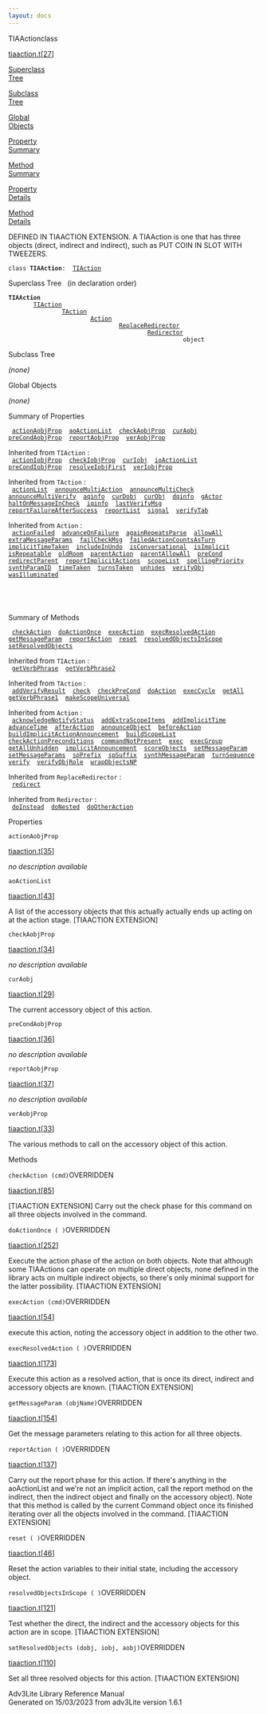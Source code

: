 ```yaml
---
layout: docs
---
```

<span class="title">TIAAction</span><span class="type">class</span>

[tiaaction.t](../file/tiaaction.t.html)\[[27](../source/tiaaction.t.html#27)\]

[Superclass  
Tree](#_SuperClassTree_)

[Subclass  
Tree](#_SubClassTree_)

[Global  
Objects](#_ObjectSummary_)

[Property  
Summary](#_PropSummary_)

[Method  
Summary](#_MethodSummary_)

[Property  
Details](#_Properties_)

[Method  
Details](#_Methods_)

<div class="fdesc">

DEFINED IN TIAACTION EXTENSION. A TIAAction is one that has three
objects (direct, indirect and indirect), such as PUT COIN IN SLOT WITH
TWEEZERS.

`class `**`TIAAction`**` :   `[`TIAction`](../object/TIAction.html)

</div>

<span id="_SuperClassTree_"></span>

<div class="mjhd">

<span class="hdln">Superclass Tree</span>   (in declaration order)

</div>

**`TIAAction`**  
`         `[`TIAction`](../object/TIAction.html)  
`                 `[`TAction`](../object/TAction.html)  
`                         `[`Action`](../object/Action.html)  
`                                 `[`ReplaceRedirector`](../object/ReplaceRedirector.html)  
`                                         `[`Redirector`](../object/Redirector.html)  
`                                                 object`  
<span id="_SubClassTree_"></span>

<div class="mjhd">

<span class="hdln">Subclass Tree</span>  

</div>

*(none)* <span id="_ObjectSummary_"></span>

<div class="mjhd">

<span class="hdln">Global Objects</span>  

</div>

*(none)* <span id="_PropSummary_"></span>

<div class="mjhd">

<span class="hdln">Summary of Properties</span>  

</div>

` `[`actionAobjProp`](#actionAobjProp)`  `[`aoActionList`](#aoActionList)`  `[`checkAobjProp`](#checkAobjProp)`  `[`curAobj`](#curAobj)`  `[`preCondAobjProp`](#preCondAobjProp)`  `[`reportAobjProp`](#reportAobjProp)`  `[`verAobjProp`](#verAobjProp)`  `

Inherited from `TIAction` :  
` `[`actionIobjProp`](../object/TIAction.html#actionIobjProp)`  `[`checkIobjProp`](../object/TIAction.html#checkIobjProp)`  `[`curIobj`](../object/TIAction.html#curIobj)`  `[`ioActionList`](../object/TIAction.html#ioActionList)`  `[`preCondIobjProp`](../object/TIAction.html#preCondIobjProp)`  `[`resolveIobjFirst`](../object/TIAction.html#resolveIobjFirst)`  `[`verIobjProp`](../object/TIAction.html#verIobjProp)`  `

Inherited from `TAction` :  
` `[`actionList`](../object/TAction.html#actionList)`  `[`announceMultiAction`](../object/TAction.html#announceMultiAction)`  `[`announceMultiCheck`](../object/TAction.html#announceMultiCheck)`  `[`announceMultiVerify`](../object/TAction.html#announceMultiVerify)`  `[`aqinfo`](../object/TAction.html#aqinfo)`  `[`curDobj`](../object/TAction.html#curDobj)`  `[`curObj`](../object/TAction.html#curObj)`  `[`dqinfo`](../object/TAction.html#dqinfo)`  `[`gActor`](../object/TAction.html#gActor)`  `[`haltOnMessageInCheck`](../object/TAction.html#haltOnMessageInCheck)`  `[`iqinfo`](../object/TAction.html#iqinfo)`  `[`lastVerifyMsg`](../object/TAction.html#lastVerifyMsg)`  `[`reportFailureAfterSuccess`](../object/TAction.html#reportFailureAfterSuccess)`  `[`reportList`](../object/TAction.html#reportList)`  `[`signal`](../object/TAction.html#signal)`  `[`verifyTab`](../object/TAction.html#verifyTab)`  `

Inherited from `Action` :  
` `[`actionFailed`](../object/Action.html#actionFailed)`  `[`advanceOnFailure`](../object/Action.html#advanceOnFailure)`  `[`againRepeatsParse`](../object/Action.html#againRepeatsParse)`  `[`allowAll`](../object/Action.html#allowAll)`  `[`extraMessageParams`](../object/Action.html#extraMessageParams)`  `[`failCheckMsg`](../object/Action.html#failCheckMsg)`  `[`failedActionCountsAsTurn`](../object/Action.html#failedActionCountsAsTurn)`  `[`implicitTimeTaken`](../object/Action.html#implicitTimeTaken)`  `[`includeInUndo`](../object/Action.html#includeInUndo)`  `[`isConversational`](../object/Action.html#isConversational)`  `[`isImplicit`](../object/Action.html#isImplicit)`  `[`isRepeatable`](../object/Action.html#isRepeatable)`  `[`oldRoom`](../object/Action.html#oldRoom)`  `[`parentAction`](../object/Action.html#parentAction)`  `[`parentAllowAll`](../object/Action.html#parentAllowAll)`  `[`preCond`](../object/Action.html#preCond)`  `[`redirectParent`](../object/Action.html#redirectParent)`  `[`reportImplicitActions`](../object/Action.html#reportImplicitActions)`  `[`scopeList`](../object/Action.html#scopeList)`  `[`spellingPriority`](../object/Action.html#spellingPriority)`  `[`synthParamID`](../object/Action.html#synthParamID)`  `[`timeTaken`](../object/Action.html#timeTaken)`  `[`turnsTaken`](../object/Action.html#turnsTaken)`  `[`unhides`](../object/Action.html#unhides)`  `[`verifyObj`](../object/Action.html#verifyObj)`  `[`wasIlluminated`](../object/Action.html#wasIlluminated)`  `

` `

` `

<span id="_MethodSummary_"></span>

<div class="mjhd">

<span class="hdln">Summary of Methods</span>  

</div>

` `[`checkAction`](#checkAction)`  `[`doActionOnce`](#doActionOnce)`  `[`execAction`](#execAction)`  `[`execResolvedAction`](#execResolvedAction)`  `[`getMessageParam`](#getMessageParam)`  `[`reportAction`](#reportAction)`  `[`reset`](#reset)`  `[`resolvedObjectsInScope`](#resolvedObjectsInScope)`  `[`setResolvedObjects`](#setResolvedObjects)`  `

Inherited from `TIAction` :  
` `[`getVerbPhrase`](../object/TIAction.html#getVerbPhrase)`  `[`getVerbPhrase2`](../object/TIAction.html#getVerbPhrase2)`  `

Inherited from `TAction` :  
` `[`addVerifyResult`](../object/TAction.html#addVerifyResult)`  `[`check`](../object/TAction.html#check)`  `[`checkPreCond`](../object/TAction.html#checkPreCond)`  `[`doAction`](../object/TAction.html#doAction)`  `[`execCycle`](../object/TAction.html#execCycle)`  `[`getAll`](../object/TAction.html#getAll)`  `[`getVerbPhrase1`](../object/TAction.html#getVerbPhrase1)`  `[`makeScopeUniversal`](../object/TAction.html#makeScopeUniversal)`  `

Inherited from `Action` :  
` `[`acknowledgeNotifyStatus`](../object/Action.html#acknowledgeNotifyStatus)`  `[`addExtraScopeItems`](../object/Action.html#addExtraScopeItems)`  `[`addImplicitTime`](../object/Action.html#addImplicitTime)`  `[`advanceTime`](../object/Action.html#advanceTime)`  `[`afterAction`](../object/Action.html#afterAction)`  `[`announceObject`](../object/Action.html#announceObject)`  `[`beforeAction`](../object/Action.html#beforeAction)`  `[`buildImplicitActionAnnouncement`](../object/Action.html#buildImplicitActionAnnouncement)`  `[`buildScopeList`](../object/Action.html#buildScopeList)`  `[`checkActionPreconditions`](../object/Action.html#checkActionPreconditions)`  `[`commandNotPresent`](../object/Action.html#commandNotPresent)`  `[`exec`](../object/Action.html#exec)`  `[`execGroup`](../object/Action.html#execGroup)`  `[`getAllUnhidden`](../object/Action.html#getAllUnhidden)`  `[`implicitAnnouncement`](../object/Action.html#implicitAnnouncement)`  `[`scoreObjects`](../object/Action.html#scoreObjects)`  `[`setMessageParam`](../object/Action.html#setMessageParam)`  `[`setMessageParams`](../object/Action.html#setMessageParams)`  `[`spPrefix`](../object/Action.html#spPrefix)`  `[`spSuffix`](../object/Action.html#spSuffix)`  `[`synthMessageParam`](../object/Action.html#synthMessageParam)`  `[`turnSequence`](../object/Action.html#turnSequence)`  `[`verify`](../object/Action.html#verify)`  `[`verifyObjRole`](../object/Action.html#verifyObjRole)`  `[`wrapObjectsNP`](../object/Action.html#wrapObjectsNP)`  `

Inherited from `ReplaceRedirector` :  
` `[`redirect`](../object/ReplaceRedirector.html#redirect)`  `

Inherited from `Redirector` :  
` `[`doInstead`](../object/Redirector.html#doInstead)`  `[`doNested`](../object/Redirector.html#doNested)`  `[`doOtherAction`](../object/Redirector.html#doOtherAction)`  `

<span id="_Properties_"></span>

<div class="mjhd">

<span class="hdln">Properties</span>  

</div>

<span id="actionAobjProp"></span>

`actionAobjProp`

[tiaaction.t](../file/tiaaction.t.html)\[[35](../source/tiaaction.t.html#35)\]

<div class="desc">

*no description available*

</div>

<span id="aoActionList"></span>

`aoActionList`

[tiaaction.t](../file/tiaaction.t.html)\[[43](../source/tiaaction.t.html#43)\]

<div class="desc">

A list of the accessory objects that this actually actually ends up
acting on at the action stage. \[TIAACTION EXTENSION\]

</div>

<span id="checkAobjProp"></span>

`checkAobjProp`

[tiaaction.t](../file/tiaaction.t.html)\[[34](../source/tiaaction.t.html#34)\]

<div class="desc">

*no description available*

</div>

<span id="curAobj"></span>

`curAobj`

[tiaaction.t](../file/tiaaction.t.html)\[[29](../source/tiaaction.t.html#29)\]

<div class="desc">

The current accessory object of this action.

</div>

<span id="preCondAobjProp"></span>

`preCondAobjProp`

[tiaaction.t](../file/tiaaction.t.html)\[[36](../source/tiaaction.t.html#36)\]

<div class="desc">

*no description available*

</div>

<span id="reportAobjProp"></span>

`reportAobjProp`

[tiaaction.t](../file/tiaaction.t.html)\[[37](../source/tiaaction.t.html#37)\]

<div class="desc">

*no description available*

</div>

<span id="verAobjProp"></span>

`verAobjProp`

[tiaaction.t](../file/tiaaction.t.html)\[[33](../source/tiaaction.t.html#33)\]

<div class="desc">

The various methods to call on the accessory object of this action.

</div>

<span id="_Methods_"></span>

<div class="mjhd">

<span class="hdln">Methods</span>  

</div>

<span id="checkAction"></span>

`checkAction (cmd)`<span class="rem">OVERRIDDEN</span>

[tiaaction.t](../file/tiaaction.t.html)\[[85](../source/tiaaction.t.html#85)\]

<div class="desc">

\[TIAACTION EXTENSION\] Carry out the check phase for this command on
all three objects involved in the command.

</div>

<span id="doActionOnce"></span>

`doActionOnce ( )`<span class="rem">OVERRIDDEN</span>

[tiaaction.t](../file/tiaaction.t.html)\[[252](../source/tiaaction.t.html#252)\]

<div class="desc">

Execute the action phase of the action on both objects. Note that
although some TIAActions can operate on multiple direct objects, none
defined in the library acts on multiple indirect objects, so there's
only minimal support for the latter possibility. \[TIAACTION EXTENSION\]

</div>

<span id="execAction"></span>

`execAction (cmd)`<span class="rem">OVERRIDDEN</span>

[tiaaction.t](../file/tiaaction.t.html)\[[54](../source/tiaaction.t.html#54)\]

<div class="desc">

execute this action, noting the accessory object in addition to the
other two.

</div>

<span id="execResolvedAction"></span>

`execResolvedAction ( )`<span class="rem">OVERRIDDEN</span>

[tiaaction.t](../file/tiaaction.t.html)\[[173](../source/tiaaction.t.html#173)\]

<div class="desc">

Execute this action as a resolved action, that is once its direct,
indirect and accessory objects are known. \[TIAACTION EXTENSION\]

</div>

<span id="getMessageParam"></span>

`getMessageParam (objName)`<span class="rem">OVERRIDDEN</span>

[tiaaction.t](../file/tiaaction.t.html)\[[154](../source/tiaaction.t.html#154)\]

<div class="desc">

Get the message parameters relating to this action for all three
objects.

</div>

<span id="reportAction"></span>

`reportAction ( )`<span class="rem">OVERRIDDEN</span>

[tiaaction.t](../file/tiaaction.t.html)\[[137](../source/tiaaction.t.html#137)\]

<div class="desc">

Carry out the report phase for this action. If there's anything in the
aoActionList and we're not an implicit action, call the report method on
the indirect, then the indirect object and finally on the accessory
object). Note that this method is called by the current Command object
once its finished iterating over all the objects involved in the
command. \[TIAACTION EXTENSION\]

</div>

<span id="reset"></span>

`reset ( )`<span class="rem">OVERRIDDEN</span>

[tiaaction.t](../file/tiaaction.t.html)\[[46](../source/tiaaction.t.html#46)\]

<div class="desc">

Reset the action variables to their initial state, including the
accessory object.

</div>

<span id="resolvedObjectsInScope"></span>

`resolvedObjectsInScope ( )`<span class="rem">OVERRIDDEN</span>

[tiaaction.t](../file/tiaaction.t.html)\[[121](../source/tiaaction.t.html#121)\]

<div class="desc">

Test whether the direct, the indirect and the accessory objects for this
action are in scope. \[TIAACTION EXTENSION\]

</div>

<span id="setResolvedObjects"></span>

`setResolvedObjects (dobj, iobj, aobj)`<span class="rem">OVERRIDDEN</span>

[tiaaction.t](../file/tiaaction.t.html)\[[110](../source/tiaaction.t.html#110)\]

<div class="desc">

Set all three resolved objects for this action. \[TIAACTION EXTENSION\]

</div>

<div class="ftr">

Adv3Lite Library Reference Manual  
Generated on 15/03/2023 from adv3Lite version 1.6.1

</div>
